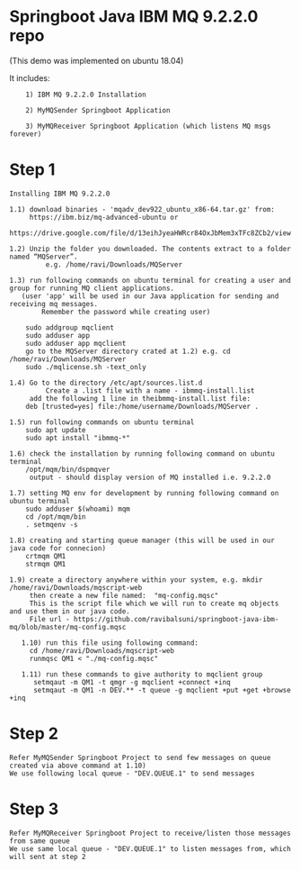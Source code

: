 # Springboot Java IBM MQ 9.2.2.0 repo  
(This demo was implemented on ubuntu 18.04)

It includes:

		1) IBM MQ 9.2.2.0 Installation

		2) MyMQSender Springboot Application 

		3) MyMQReceiver Springboot Application (which listens MQ msgs forever) 


# Step 1  

	Installing IBM MQ 9.2.2.0

	1.1) download binaries - 'mqadv_dev922_ubuntu_x86-64.tar.gz' from:
		 https://ibm.biz/mq-advanced-ubuntu	or
		 https://drive.google.com/file/d/13eihJyeaHWRcr84OxJbMem3xTFc8ZCb2/view

	1.2) Unzip the folder you downloaded. The contents extract to a folder named “MQServer”. 
             e.g. /home/ravi/Downloads/MQServer

	1.3) run following commands on ubuntu terminal for creating a user and group for running MQ client applications.
	   (user 'app' will be used in our Java application for sending and receiving mq messages. 
            Remember the password while creating user)

		sudo addgroup mqclient
		sudo adduser app
		sudo adduser app mqclient
		go to the MQServer directory crated at 1.2) e.g. cd /home/ravi/Downloads/MQServer
		sudo ./mqlicense.sh -text_only

	1.4) Go to the directory /etc/apt/sources.list.d
    	     Create a .list file with a name - ibmmq-install.list
	     add the following 1 line in theibmmq-install.list file:
		deb [trusted=yes] file:/home/username/Downloads/MQServer .

	1.5) run following commands on ubuntu terminal
		sudo apt update
		sudo apt install "ibmmq-*"

	1.6) check the installation by running following command on ubuntu terminal
		/opt/mqm/bin/dspmqver
	     output - should display version of MQ installed i.e. 9.2.2.0

	1.7) setting MQ env for development by running following command on ubuntu terminal
		sudo adduser $(whoami) mqm
		cd /opt/mqm/bin
		. setmqenv -s

	1.8) creating and starting queue manager (this will be used in our java code for connecion)
		crtmqm QM1
		strmqm QM1

	1.9) create a directory anywhere within your system, e.g. mkdir /home/ravi/Downloads/mqscript-web
	     then create a new file named: 	"mq-config.mqsc"
	     This is the script file which we will run to create mq objects and use them in our java code.
	     File url - https://github.com/ravibalsuni/springboot-java-ibm-mq/blob/master/mq-config.mqsc
	     
       1.10) run this file using following command:
	     cd /home/ravi/Downloads/mqscript-web
	     runmqsc QM1 < "./mq-config.mqsc"

       1.11) run these commands to give authority to mqclient group
	      setmqaut -m QM1 -t qmgr -g mqclient +connect +inq
	      setmqaut -m QM1 -n DEV.** -t queue -g mqclient +put +get +browse +inq



# Step 2
	
	Refer MyMQSender Springboot Project to send few messages on queue created via above command at 1.10)
	We use following local queue - "DEV.QUEUE.1" to send messages
	  

# Step 3  

	Refer MyMQReceiver Springboot Project to receive/listen those messages from same queue
	We use same local queue - "DEV.QUEUE.1" to listen messages from, which will sent at step 2


